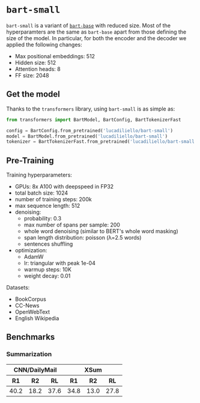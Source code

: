 # `bart-small`

`bart-small` is a variant of [`bart-base`](https://arxiv.org/abs/1910.13461) with reduced size. Most of the hyperparamters are the same as `bart-base` apart from those defining the size of the model. In particular, for both the encoder and the decoder we applied the following changes:

- Max positional embeddings: 512
- Hidden size: 512
- Attention heads: 8
- FF size: 2048

## Get the model

Thanks to the `transformers` library, using `bart-small` is as simple as:

```python
from transformers import BartModel, BartConfig, BartTokenizerFast

config = BartConfig.from_pretrained('lucadiliello/bart-small')
model = BartModel.from_pretrained('lucadiliello/bart-small')
tokenizer = BartTokenizerFast.from_pretrained('lucadiliello/bart-small')
```

## Pre-Training

Training hyperparameters:

- GPUs: 8x A100 with deepspeed in FP32
- total batch size: 1024
- number of training steps: 200k
- max sequence length: 512
- denoising:
    - probability: 0.3
    - max number of spans per sample: 200
    - whole word denoising (similar to BERT's whole word masking)
    - span length distribution: poisson (λ=2.5 words)
    - sentences shuffling
- optimization:
    - AdamW
    - lr: triangular with peak 1e-04
    - warmup steps: 10K
    - weight decay: 0.01

Datasets:
- BookCorpus
- CC-News
- OpenWebText
- English Wikipedia


## Benchmarks

### Summarization

<table>
    <thead>
        <tr>
            <th style="text-align:center" colspan=3>CNN/DailyMail</th>
            <th style="text-align:center" colspan=3>XSum</th>
        </tr>
        <tr>
            <th style="text-align:center">R1</th>
            <th style="text-align:center">R2</th>
            <th style="text-align:center">RL</th>
            <th style="text-align:center">R1</th>
            <th style="text-align:center">R2</th>
            <th style="text-align:center">RL</th>
        </tr>
    </thead>
    <tbody>
        <tr>
            <td style="text-align:center">40.2</td>
            <td style="text-align:center">18.2</td>
            <td style="text-align:center">37.6</td>
            <td style="text-align:center">34.8</td>
            <td style="text-align:center">13.0</td>
            <td style="text-align:center">27.8</td>
        </tr>
    </tbody>
</table>
